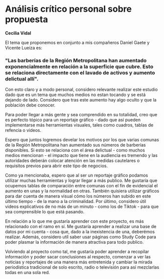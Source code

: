 # Análisis crítico personal sobre propuesta
**Cecilia Vidal**

El tema que proponemos en conjunto a mis compañeros Daniel Gaete y Vicente Lueiza es:
### **"Las barberías de la Región Metropolitana han aumentado exponencialmente en relación a la superficie que cubre. Esto se relaciona directamente con el lavado de activos y aumento delictual allí".**
Con esto claro y a modo personal, considero relevante realizar este estudio dado que es un tema que muchos medios no estan tocando y se está dejando de lado. Considero que tras este aumento hay algo oculto y que la población debe conocer.

Para poder llegar a más gente y sea comprendido en su totalidad, creo que es perfecto tópico para un reportaje gráfico - dado que así pueden implementarse más herramientas visuales, tales como cuadros, tablas de refencia o videos.

Espero que juntos logremos develar los motivos por los que varias comunas de la Región Metropolitana han aumentado sus números de barberías disponibles. Si esto se relaciona con el área delictual - como muchos medios mencionan - el impacto que tiene  en la audiencia es tremendo y las autoridades deberán colocar atención en las medidas cautelares o requisitos previos para abrir este tipo de negocios.

Como ya mencionaba, espero que al ser un reportaje gráfico podamos utilizar muchas herramientas y lograr llegar a más publico. Me gustaría que ocupemos tablas de comparación entre comunas con el fin de evidencial el aumento en unas y la normalidad en otras. También quisiera utilizar gráficos para dar cuenta de manera visual cómo los números han subido en este último tiempo - de la mano a la criminalidad. Por último, considero útil videos explicativos de no más de un minuto - como los de Tiktok - para que sea comprensible lo que está pasando.

En relación a lo que me gustaría aprender con este proyecto, es más relacionado con el ramo en sí. Me gustaría aprender a realizar una base de datos por mi cuenta - cosa que, dado a la inexistencia de una, deberémos realizar. Además, considero utíl saber usar páginas como Study Code para poder plasmar la información de manera atractiva para todo publico.

Volviendo al proyecto como tal, me gustaría poder aprender a recopilar información y poder sacar conclusiones al respecto, comenzar a  ver las noticias y reportajes de una manera más entretenida y cambiar la mirada periodística tradicional de solo escrito, radio o televisión para así mezclarlas todas en una sola red.
